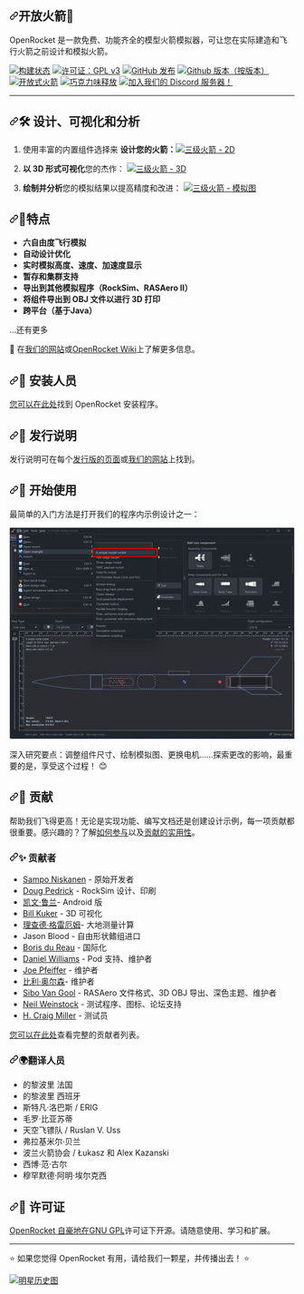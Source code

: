 <div class="Box-sc-g0xbh4-0 bJMeLZ js-snippet-clipboard-copy-unpositioned" data-hpc="true"><article class="markdown-body entry-content container-lg" itemprop="text"><h1 tabindex="-1" dir="auto" class=""><a id="user-content-openrocket-" class="anchor" aria-hidden="true" tabindex="-1" href="#openrocket-"><svg class="octicon octicon-link" viewBox="0 0 16 16" version="1.1" width="16" height="16" aria-hidden="true"><path d="m7.775 3.275 1.25-1.25a3.5 3.5 0 1 1 4.95 4.95l-2.5 2.5a3.5 3.5 0 0 1-4.95 0 .751.751 0 0 1 .018-1.042.751.751 0 0 1 1.042-.018 1.998 1.998 0 0 0 2.83 0l2.5-2.5a2.002 2.002 0 0 0-2.83-2.83l-1.25 1.25a.751.751 0 0 1-1.042-.018.751.751 0 0 1-.018-1.042Zm-4.69 9.64a1.998 1.998 0 0 0 2.83 0l1.25-1.25a.751.751 0 0 1 1.042.018.751.751 0 0 1 .018 1.042l-1.25 1.25a3.5 3.5 0 1 1-4.95-4.95l2.5-2.5a3.5 3.5 0 0 1 4.95 0 .751.751 0 0 1-.018 1.042.751.751 0 0 1-1.042.018 1.998 1.998 0 0 0-2.83 0l-2.5 2.5a1.998 1.998 0 0 0 0 2.83Z"></path></svg></a><font style="vertical-align: inherit;"><font style="vertical-align: inherit;">开放火箭🚀</font></font></h1>
<p dir="auto"><font style="vertical-align: inherit;"><font style="vertical-align: inherit;">OpenRocket 是一款免费、功能齐全的模型火箭模拟器，可让您在实际建造和飞行火箭之前设计和模拟火箭。</font></font></p>
<p dir="auto"><a target="_blank" rel="noopener noreferrer" href="https://github.com/openrocket/openrocket/actions/workflows/build.yml/badge.svg"><img src="https://github.com/openrocket/openrocket/actions/workflows/build.yml/badge.svg" alt="构建状态" style="max-width: 100%;"></a>
<a href="https://www.gnu.org/licenses/gpl-3.0" rel="nofollow"><img src="https://camo.githubusercontent.com/6be00b1b55f8b9b6f6d85fa810b501a37e0d48bf99e98bb4381e92caeff02619/68747470733a2f2f696d672e736869656c64732e696f2f62616467652f4c6963656e73652d47504c76332d626c75652e737667" alt="许可证：GPL v3" data-canonical-src="https://img.shields.io/badge/License-GPLv3-blue.svg" style="max-width: 100%;"></a>
<a target="_blank" rel="noopener noreferrer nofollow" href="https://camo.githubusercontent.com/bc26ef448f19ce766e211b263a75810941e222dc58939454e9014801326cc390/68747470733a2f2f696d672e736869656c64732e696f2f6769746875622f72656c656173652f6f70656e726f636b65742f6f70656e726f636b65742e737667"><img src="https://camo.githubusercontent.com/bc26ef448f19ce766e211b263a75810941e222dc58939454e9014801326cc390/68747470733a2f2f696d672e736869656c64732e696f2f6769746875622f72656c656173652f6f70656e726f636b65742f6f70656e726f636b65742e737667" alt="GitHub 发布" data-canonical-src="https://img.shields.io/github/release/openrocket/openrocket.svg" style="max-width: 100%;"></a>
<a href="https://GitHub.com/openrocket/openrocket/releases/"><img src="https://camo.githubusercontent.com/a45e44e86d0571de84b6e355ad5f8fb8679133abc6cc27552785e1127b7d918a/68747470733a2f2f696d672e736869656c64732e696f2f6769746875622f646f776e6c6f6164732f6f70656e726f636b65742f6f70656e726f636b65742f6c61746573742f746f74616c2e737667" alt="Github 版本（按版本）" data-canonical-src="https://img.shields.io/github/downloads/openrocket/openrocket/latest/total.svg" style="max-width: 100%;"></a>
<a href="https://snapcraft.io/openrocket" rel="nofollow"><img src="https://camo.githubusercontent.com/401c621fbfe918d9ea8a52a20c781491c6627ab20f6e4f021d7732292a2b258e/68747470733a2f2f736e617063726166742e696f2f6f70656e726f636b65742f62616467652e737667" alt="开放式火箭" data-canonical-src="https://snapcraft.io/openrocket/badge.svg" style="max-width: 100%;"></a>
<a target="_blank" rel="noopener noreferrer nofollow" href="https://camo.githubusercontent.com/44beb94ae80fd62a7481dbdc1688c0a277df86daa19a6c93399855e261d0cd10/68747470733a2f2f696d672e736869656c64732e696f2f63686f636f6c617465792f762f6f70656e726f636b6574"><img src="https://camo.githubusercontent.com/44beb94ae80fd62a7481dbdc1688c0a277df86daa19a6c93399855e261d0cd10/68747470733a2f2f696d672e736869656c64732e696f2f63686f636f6c617465792f762f6f70656e726f636b6574" alt="巧克力味释放" data-canonical-src="https://img.shields.io/chocolatey/v/openrocket" style="max-width: 100%;"></a>
<a href="https://discord.gg/qD2G5v2FAw" rel="nofollow"><img src="https://camo.githubusercontent.com/0298e53f1fbbb3f28210130dce04c06d5c9416e20c0a3618346b71c6ee58d033/68747470733a2f2f696d672e736869656c64732e696f2f646973636f72642f313037333239373031343831343639313332383f6c6f676f3d646973636f7264" alt="加入我们的 Discord 服务器！" data-canonical-src="https://img.shields.io/discord/1073297014814691328?logo=discord" style="max-width: 100%;"></a></p>
<hr>
<h2 tabindex="-1" dir="auto"><a id="user-content-️-design-visualize-and-analyze" class="anchor" aria-hidden="true" tabindex="-1" href="#️-design-visualize-and-analyze"><svg class="octicon octicon-link" viewBox="0 0 16 16" version="1.1" width="16" height="16" aria-hidden="true"><path d="m7.775 3.275 1.25-1.25a3.5 3.5 0 1 1 4.95 4.95l-2.5 2.5a3.5 3.5 0 0 1-4.95 0 .751.751 0 0 1 .018-1.042.751.751 0 0 1 1.042-.018 1.998 1.998 0 0 0 2.83 0l2.5-2.5a2.002 2.002 0 0 0-2.83-2.83l-1.25 1.25a.751.751 0 0 1-1.042-.018.751.751 0 0 1-.018-1.042Zm-4.69 9.64a1.998 1.998 0 0 0 2.83 0l1.25-1.25a.751.751 0 0 1 1.042.018.751.751 0 0 1 .018 1.042l-1.25 1.25a3.5 3.5 0 1 1-4.95-4.95l2.5-2.5a3.5 3.5 0 0 1 4.95 0 .751.751 0 0 1-.018 1.042.751.751 0 0 1-1.042.018 1.998 1.998 0 0 0-2.83 0l-2.5 2.5a1.998 1.998 0 0 0 0 2.83Z"></path></svg></a><font style="vertical-align: inherit;"><font style="vertical-align: inherit;">🛠️ 设计、可视化和分析</font></font></h2>
<ol dir="auto">
<li>
<p dir="auto"><strong><font style="vertical-align: inherit;"></font></strong><font style="vertical-align: inherit;"><font style="vertical-align: inherit;">使用丰富的内置组件选择来
</font><strong><font style="vertical-align: inherit;">设计您的火箭：</font></strong></font><a target="_blank" rel="noopener noreferrer" href="https://github.com/openrocket/openrocket/blob/unstable/.github/OpenRocket_home_2D.png"><img src="https://github.com/openrocket/openrocket/raw/unstable/.github/OpenRocket_home_2D.png" alt="三级火箭 - 2D" style="max-width: 100%;"></a></p>
</li>
<li>
<p dir="auto"><strong><font style="vertical-align: inherit;"><font style="vertical-align: inherit;">以 3D 形式可视化</font></font></strong><font style="vertical-align: inherit;"><font style="vertical-align: inherit;">您的杰作：
</font></font><a target="_blank" rel="noopener noreferrer" href="https://github.com/openrocket/openrocket/blob/unstable/.github/OpenRocket_home_3D.png"><img src="https://github.com/openrocket/openrocket/raw/unstable/.github/OpenRocket_home_3D.png" alt="三级火箭 - 3D" style="max-width: 100%;"></a></p>
</li>
<li>
<p dir="auto"><strong><font style="vertical-align: inherit;"><font style="vertical-align: inherit;">绘制并分析</font></font></strong><font style="vertical-align: inherit;"><font style="vertical-align: inherit;">您的模拟结果以提高精度和改进：
</font></font><a target="_blank" rel="noopener noreferrer" href="https://github.com/openrocket/openrocket/blob/unstable/.github/OpenRocket_sim.png"><img src="https://github.com/openrocket/openrocket/raw/unstable/.github/OpenRocket_sim.png" alt="三级火箭 - 模拟图" style="max-width: 100%;"></a></p>
</li>
</ol>
<h2 tabindex="-1" dir="auto"><a id="user-content--features" class="anchor" aria-hidden="true" tabindex="-1" href="#-features"><svg class="octicon octicon-link" viewBox="0 0 16 16" version="1.1" width="16" height="16" aria-hidden="true"><path d="m7.775 3.275 1.25-1.25a3.5 3.5 0 1 1 4.95 4.95l-2.5 2.5a3.5 3.5 0 0 1-4.95 0 .751.751 0 0 1 .018-1.042.751.751 0 0 1 1.042-.018 1.998 1.998 0 0 0 2.83 0l2.5-2.5a2.002 2.002 0 0 0-2.83-2.83l-1.25 1.25a.751.751 0 0 1-1.042-.018.751.751 0 0 1-.018-1.042Zm-4.69 9.64a1.998 1.998 0 0 0 2.83 0l1.25-1.25a.751.751 0 0 1 1.042.018.751.751 0 0 1 .018 1.042l-1.25 1.25a3.5 3.5 0 1 1-4.95-4.95l2.5-2.5a3.5 3.5 0 0 1 4.95 0 .751.751 0 0 1-.018 1.042.751.751 0 0 1-1.042.018 1.998 1.998 0 0 0-2.83 0l-2.5 2.5a1.998 1.998 0 0 0 0 2.83Z"></path></svg></a><font style="vertical-align: inherit;"><font style="vertical-align: inherit;">🌟特点</font></font></h2>
<ul dir="auto">
<li><strong><font style="vertical-align: inherit;"><font style="vertical-align: inherit;">六自由度飞行模拟</font></font></strong></li>
<li><strong><font style="vertical-align: inherit;"><font style="vertical-align: inherit;">自动设计优化</font></font></strong></li>
<li><strong><font style="vertical-align: inherit;"><font style="vertical-align: inherit;">实时模拟高度、速度、加速度显示</font></font></strong></li>
<li><strong><font style="vertical-align: inherit;"><font style="vertical-align: inherit;">暂存和集群支持</font></font></strong></li>
<li><strong><font style="vertical-align: inherit;"><font style="vertical-align: inherit;">导出到其他模拟程序（RockSim、RASAero II）</font></font></strong></li>
<li><strong><font style="vertical-align: inherit;"><font style="vertical-align: inherit;">将组件导出到 OBJ 文件以进行 3D 打印</font></font></strong></li>
<li><strong><font style="vertical-align: inherit;"><font style="vertical-align: inherit;">跨平台（基于Java）</font></font></strong></li>
</ul>
<p dir="auto"><font style="vertical-align: inherit;"><font style="vertical-align: inherit;">...还有更多</font></font></p>
<p dir="auto"><font style="vertical-align: inherit;"><font style="vertical-align: inherit;">📖 在</font></font><a href="https://openrocket.info/" rel="nofollow"><font style="vertical-align: inherit;"><font style="vertical-align: inherit;">我们的网站</font></font></a><font style="vertical-align: inherit;"><font style="vertical-align: inherit;">或</font></font><a href="http://wiki.openrocket.info" rel="nofollow"><font style="vertical-align: inherit;"><font style="vertical-align: inherit;">OpenRocket Wiki</font></font></a><font style="vertical-align: inherit;"><font style="vertical-align: inherit;">上了解更多信息。</font></font></p>
<h2 tabindex="-1" dir="auto"><a id="user-content--installers" class="anchor" aria-hidden="true" tabindex="-1" href="#-installers"><svg class="octicon octicon-link" viewBox="0 0 16 16" version="1.1" width="16" height="16" aria-hidden="true"><path d="m7.775 3.275 1.25-1.25a3.5 3.5 0 1 1 4.95 4.95l-2.5 2.5a3.5 3.5 0 0 1-4.95 0 .751.751 0 0 1 .018-1.042.751.751 0 0 1 1.042-.018 1.998 1.998 0 0 0 2.83 0l2.5-2.5a2.002 2.002 0 0 0-2.83-2.83l-1.25 1.25a.751.751 0 0 1-1.042-.018.751.751 0 0 1-.018-1.042Zm-4.69 9.64a1.998 1.998 0 0 0 2.83 0l1.25-1.25a.751.751 0 0 1 1.042.018.751.751 0 0 1 .018 1.042l-1.25 1.25a3.5 3.5 0 1 1-4.95-4.95l2.5-2.5a3.5 3.5 0 0 1 4.95 0 .751.751 0 0 1-.018 1.042.751.751 0 0 1-1.042.018 1.998 1.998 0 0 0-2.83 0l-2.5 2.5a1.998 1.998 0 0 0 0 2.83Z"></path></svg></a><font style="vertical-align: inherit;"><font style="vertical-align: inherit;">💾 安装人员</font></font></h2>
<p dir="auto"><font style="vertical-align: inherit;"></font><a href="https://openrocket.info/downloads.html" rel="nofollow"><font style="vertical-align: inherit;"><font style="vertical-align: inherit;">您可以在此处</font></font></a><font style="vertical-align: inherit;"><font style="vertical-align: inherit;">找到 OpenRocket 安装程序</font><font style="vertical-align: inherit;">。</font></font></p>
<h2 tabindex="-1" dir="auto"><a id="user-content--release-notes" class="anchor" aria-hidden="true" tabindex="-1" href="#-release-notes"><svg class="octicon octicon-link" viewBox="0 0 16 16" version="1.1" width="16" height="16" aria-hidden="true"><path d="m7.775 3.275 1.25-1.25a3.5 3.5 0 1 1 4.95 4.95l-2.5 2.5a3.5 3.5 0 0 1-4.95 0 .751.751 0 0 1 .018-1.042.751.751 0 0 1 1.042-.018 1.998 1.998 0 0 0 2.83 0l2.5-2.5a2.002 2.002 0 0 0-2.83-2.83l-1.25 1.25a.751.751 0 0 1-1.042-.018.751.751 0 0 1-.018-1.042Zm-4.69 9.64a1.998 1.998 0 0 0 2.83 0l1.25-1.25a.751.751 0 0 1 1.042.018.751.751 0 0 1 .018 1.042l-1.25 1.25a3.5 3.5 0 1 1-4.95-4.95l2.5-2.5a3.5 3.5 0 0 1 4.95 0 .751.751 0 0 1-.018 1.042.751.751 0 0 1-1.042.018 1.998 1.998 0 0 0-2.83 0l-2.5 2.5a1.998 1.998 0 0 0 0 2.83Z"></path></svg></a><font style="vertical-align: inherit;"><font style="vertical-align: inherit;">📝 发行说明</font></font></h2>
<p dir="auto"><font style="vertical-align: inherit;"><font style="vertical-align: inherit;">发行说明可在每个</font></font><a href="https://github.com/openrocket/openrocket/releases"><font style="vertical-align: inherit;"><font style="vertical-align: inherit;">发行版的页面</font></font></a><font style="vertical-align: inherit;"><font style="vertical-align: inherit;">或</font></font><a href="https://openrocket.info/release_notes.html" rel="nofollow"><font style="vertical-align: inherit;"><font style="vertical-align: inherit;">我们的网站</font></font></a><font style="vertical-align: inherit;"><font style="vertical-align: inherit;">上找到。</font></font></p>
<h2 tabindex="-1" dir="auto"><a id="user-content--getting-started" class="anchor" aria-hidden="true" tabindex="-1" href="#-getting-started"><svg class="octicon octicon-link" viewBox="0 0 16 16" version="1.1" width="16" height="16" aria-hidden="true"><path d="m7.775 3.275 1.25-1.25a3.5 3.5 0 1 1 4.95 4.95l-2.5 2.5a3.5 3.5 0 0 1-4.95 0 .751.751 0 0 1 .018-1.042.751.751 0 0 1 1.042-.018 1.998 1.998 0 0 0 2.83 0l2.5-2.5a2.002 2.002 0 0 0-2.83-2.83l-1.25 1.25a.751.751 0 0 1-1.042-.018.751.751 0 0 1-.018-1.042Zm-4.69 9.64a1.998 1.998 0 0 0 2.83 0l1.25-1.25a.751.751 0 0 1 1.042.018.751.751 0 0 1 .018 1.042l-1.25 1.25a3.5 3.5 0 1 1-4.95-4.95l2.5-2.5a3.5 3.5 0 0 1 4.95 0 .751.751 0 0 1-.018 1.042.751.751 0 0 1-1.042.018 1.998 1.998 0 0 0-2.83 0l-2.5 2.5a1.998 1.998 0 0 0 0 2.83Z"></path></svg></a><font style="vertical-align: inherit;"><font style="vertical-align: inherit;">🚀 开始使用</font></font></h2>
<p dir="auto"><font style="vertical-align: inherit;"><font style="vertical-align: inherit;">最简单的入门方法是打开我们的程序内示例设计之一：</font></font></p>
<p dir="auto"><a target="_blank" rel="noopener noreferrer" href="https://github.com/openrocket/openrocket/blob/unstable/.github/getting-started.png"><img src="https://github.com/openrocket/openrocket/raw/unstable/.github/getting-started.png" alt="开始使用示例设计" style="max-width: 100%;"></a></p>
<p dir="auto"><font style="vertical-align: inherit;"><font style="vertical-align: inherit;">深入研究要点：调整组件尺寸、绘制模拟图、更换电机……探索更改的影响，最重要的是，享受这个过程！ 😊</font></font></p>
<h2 tabindex="-1" dir="auto"><a id="user-content--contribute" class="anchor" aria-hidden="true" tabindex="-1" href="#-contribute"><svg class="octicon octicon-link" viewBox="0 0 16 16" version="1.1" width="16" height="16" aria-hidden="true"><path d="m7.775 3.275 1.25-1.25a3.5 3.5 0 1 1 4.95 4.95l-2.5 2.5a3.5 3.5 0 0 1-4.95 0 .751.751 0 0 1 .018-1.042.751.751 0 0 1 1.042-.018 1.998 1.998 0 0 0 2.83 0l2.5-2.5a2.002 2.002 0 0 0-2.83-2.83l-1.25 1.25a.751.751 0 0 1-1.042-.018.751.751 0 0 1-.018-1.042Zm-4.69 9.64a1.998 1.998 0 0 0 2.83 0l1.25-1.25a.751.751 0 0 1 1.042.018.751.751 0 0 1 .018 1.042l-1.25 1.25a3.5 3.5 0 1 1-4.95-4.95l2.5-2.5a3.5 3.5 0 0 1 4.95 0 .751.751 0 0 1-.018 1.042.751.751 0 0 1-1.042.018 1.998 1.998 0 0 0-2.83 0l-2.5 2.5a1.998 1.998 0 0 0 0 2.83Z"></path></svg></a><font style="vertical-align: inherit;"><font style="vertical-align: inherit;">💪 贡献</font></font></h2>
<p dir="auto"><font style="vertical-align: inherit;"><font style="vertical-align: inherit;">帮助我们飞得更高！无论是实现功能、编写文档还是创建设计示例，每一项贡献都很重要。感兴趣的？了解</font></font><a href="http://openrocket.sourceforge.net/getinvolved.html" rel="nofollow"><font style="vertical-align: inherit;"><font style="vertical-align: inherit;">如何参与</font></font></a><font style="vertical-align: inherit;"><font style="vertical-align: inherit;">以及</font></font><a href="/openrocket/openrocket/blob/unstable/CONTRIBUTING.md"><font style="vertical-align: inherit;"><font style="vertical-align: inherit;">贡献的实用性</font></font></a><font style="vertical-align: inherit;"><font style="vertical-align: inherit;">。</font></font></p>
<h3 tabindex="-1" dir="auto"><a id="user-content--contributors" class="anchor" aria-hidden="true" tabindex="-1" href="#-contributors"><svg class="octicon octicon-link" viewBox="0 0 16 16" version="1.1" width="16" height="16" aria-hidden="true"><path d="m7.775 3.275 1.25-1.25a3.5 3.5 0 1 1 4.95 4.95l-2.5 2.5a3.5 3.5 0 0 1-4.95 0 .751.751 0 0 1 .018-1.042.751.751 0 0 1 1.042-.018 1.998 1.998 0 0 0 2.83 0l2.5-2.5a2.002 2.002 0 0 0-2.83-2.83l-1.25 1.25a.751.751 0 0 1-1.042-.018.751.751 0 0 1-.018-1.042Zm-4.69 9.64a1.998 1.998 0 0 0 2.83 0l1.25-1.25a.751.751 0 0 1 1.042.018.751.751 0 0 1 .018 1.042l-1.25 1.25a3.5 3.5 0 1 1-4.95-4.95l2.5-2.5a3.5 3.5 0 0 1 4.95 0 .751.751 0 0 1-.018 1.042.751.751 0 0 1-1.042.018 1.998 1.998 0 0 0-2.83 0l-2.5 2.5a1.998 1.998 0 0 0 0 2.83Z"></path></svg></a><font style="vertical-align: inherit;"><font style="vertical-align: inherit;">✨ 贡献者</font></font></h3>
<ul dir="auto">
<li><a href="https://github.com/plaa"><font style="vertical-align: inherit;"><font style="vertical-align: inherit;">Sampo Niskanen</font></font></a><font style="vertical-align: inherit;"><font style="vertical-align: inherit;"> - 原始开发者</font></font></li>
<li><a href="https://github.com/rodinia814"><font style="vertical-align: inherit;"><font style="vertical-align: inherit;">Doug Pedrick</font></font></a><font style="vertical-align: inherit;"><font style="vertical-align: inherit;"> - RockSim 设计、印刷</font></font></li>
<li><a href="https://github.com/kruland2607"><font style="vertical-align: inherit;"><font style="vertical-align: inherit;">凯文·鲁兰</font></font></a><font style="vertical-align: inherit;"><font style="vertical-align: inherit;">- Android 版</font></font></li>
<li><a href="https://github.com/bkuker"><font style="vertical-align: inherit;"><font style="vertical-align: inherit;">Bill Kuker</font></font></a><font style="vertical-align: inherit;"><font style="vertical-align: inherit;"> - 3D 可视化</font></font></li>
<li><a href="https://github.com/rdgraham"><font style="vertical-align: inherit;"><font style="vertical-align: inherit;">理查德·格雷厄姆</font></font></a><font style="vertical-align: inherit;"><font style="vertical-align: inherit;">- 大地测量计算</font></font></li>
<li><font style="vertical-align: inherit;"><font style="vertical-align: inherit;">Jason Blood - 自由形状鳍组进口</font></font></li>
<li><a href="https://github.com/bdureau"><font style="vertical-align: inherit;"><font style="vertical-align: inherit;">Boris du Reau</font></font></a><font style="vertical-align: inherit;"><font style="vertical-align: inherit;"> - 国际化</font></font></li>
<li><a href="https://github.com/teyrana"><font style="vertical-align: inherit;"><font style="vertical-align: inherit;">Daniel Williams</font></font></a><font style="vertical-align: inherit;"><font style="vertical-align: inherit;"> - Pod 支持、维护者</font></font></li>
<li><a href="https://github.com/JoePfeiffer"><font style="vertical-align: inherit;"><font style="vertical-align: inherit;">Joe Pfeiffer</font></font></a><font style="vertical-align: inherit;"><font style="vertical-align: inherit;"> - 维护者</font></font></li>
<li><a href="https://github.com/wolsen"><font style="vertical-align: inherit;"><font style="vertical-align: inherit;">比利·奥尔森</font></font></a><font style="vertical-align: inherit;"><font style="vertical-align: inherit;">- 维护者</font></font></li>
<li><a href="https://github.com/SiboVG"><font style="vertical-align: inherit;"><font style="vertical-align: inherit;">Sibo Van Gool</font></font></a><font style="vertical-align: inherit;"><font style="vertical-align: inherit;"> - RASAero 文件格式、3D OBJ 导出、深色主题、维护者</font></font></li>
<li><a href="https://github.com/neilweinstock"><font style="vertical-align: inherit;"><font style="vertical-align: inherit;">Neil Weinstock</font></font></a><font style="vertical-align: inherit;"><font style="vertical-align: inherit;"> - 测试程序、图标、论坛支持</font></font></li>
<li><a href="https://github.com/hcraigmiller"><font style="vertical-align: inherit;"><font style="vertical-align: inherit;">H. Craig Miller</font></font></a><font style="vertical-align: inherit;"><font style="vertical-align: inherit;"> - 测试员</font></font></li>
</ul>
<p dir="auto"><font style="vertical-align: inherit;"></font><a href="https://github.com/openrocket/openrocket/graphs/contributors"><font style="vertical-align: inherit;"><font style="vertical-align: inherit;">您可以在此处</font></font></a><font style="vertical-align: inherit;"><font style="vertical-align: inherit;">查看完整的贡献者列表</font><font style="vertical-align: inherit;">。</font></font></p>
<h3 tabindex="-1" dir="auto"><a id="user-content-translators" class="anchor" aria-hidden="true" tabindex="-1" href="#translators"><svg class="octicon octicon-link" viewBox="0 0 16 16" version="1.1" width="16" height="16" aria-hidden="true"><path d="m7.775 3.275 1.25-1.25a3.5 3.5 0 1 1 4.95 4.95l-2.5 2.5a3.5 3.5 0 0 1-4.95 0 .751.751 0 0 1 .018-1.042.751.751 0 0 1 1.042-.018 1.998 1.998 0 0 0 2.83 0l2.5-2.5a2.002 2.002 0 0 0-2.83-2.83l-1.25 1.25a.751.751 0 0 1-1.042-.018.751.751 0 0 1-.018-1.042Zm-4.69 9.64a1.998 1.998 0 0 0 2.83 0l1.25-1.25a.751.751 0 0 1 1.042.018.751.751 0 0 1 .018 1.042l-1.25 1.25a3.5 3.5 0 1 1-4.95-4.95l2.5-2.5a3.5 3.5 0 0 1 4.95 0 .751.751 0 0 1-.018 1.042.751.751 0 0 1-1.042.018 1.998 1.998 0 0 0-2.83 0l-2.5 2.5a1.998 1.998 0 0 0 0 2.83Z"></path></svg></a><font style="vertical-align: inherit;"><font style="vertical-align: inherit;">🌍翻译人员</font></font></h3>
<ul dir="auto">
<li><font style="vertical-align: inherit;"><font style="vertical-align: inherit;">的黎波里 法国</font></font></li>
<li><font style="vertical-align: inherit;"><font style="vertical-align: inherit;">的黎波里 西班牙</font></font></li>
<li><font style="vertical-align: inherit;"><font style="vertical-align: inherit;">斯特凡·洛巴斯 / ERIG</font></font></li>
<li><font style="vertical-align: inherit;"><font style="vertical-align: inherit;">毛罗·比亚苏蒂</font></font></li>
<li><font style="vertical-align: inherit;"><font style="vertical-align: inherit;">天空飞镖队 / Ruslan V. Uss</font></font></li>
<li><font style="vertical-align: inherit;"><font style="vertical-align: inherit;">弗拉基米尔·贝兰</font></font></li>
<li><font style="vertical-align: inherit;"><font style="vertical-align: inherit;">波兰火箭协会 / Łukasz 和 Alex Kazanski</font></font></li>
<li><font style="vertical-align: inherit;"><font style="vertical-align: inherit;">西博·范·古尔</font></font></li>
<li><font style="vertical-align: inherit;"><font style="vertical-align: inherit;">穆罕默德·阿明·埃尔克西</font></font></li>
</ul>
<h2 tabindex="-1" dir="auto"><a id="user-content--license" class="anchor" aria-hidden="true" tabindex="-1" href="#-license"><svg class="octicon octicon-link" viewBox="0 0 16 16" version="1.1" width="16" height="16" aria-hidden="true"><path d="m7.775 3.275 1.25-1.25a3.5 3.5 0 1 1 4.95 4.95l-2.5 2.5a3.5 3.5 0 0 1-4.95 0 .751.751 0 0 1 .018-1.042.751.751 0 0 1 1.042-.018 1.998 1.998 0 0 0 2.83 0l2.5-2.5a2.002 2.002 0 0 0-2.83-2.83l-1.25 1.25a.751.751 0 0 1-1.042-.018.751.751 0 0 1-.018-1.042Zm-4.69 9.64a1.998 1.998 0 0 0 2.83 0l1.25-1.25a.751.751 0 0 1 1.042.018.751.751 0 0 1 .018 1.042l-1.25 1.25a3.5 3.5 0 1 1-4.95-4.95l2.5-2.5a3.5 3.5 0 0 1 4.95 0 .751.751 0 0 1-.018 1.042.751.751 0 0 1-1.042.018 1.998 1.998 0 0 0-2.83 0l-2.5 2.5a1.998 1.998 0 0 0 0 2.83Z"></path></svg></a><font style="vertical-align: inherit;"><font style="vertical-align: inherit;">📜 许可证</font></font></h2>
<p dir="auto"><font style="vertical-align: inherit;"></font><a href="https://www.gnu.org/licenses/gpl-3.0.en.html" rel="nofollow"><font style="vertical-align: inherit;"><font style="vertical-align: inherit;">OpenRocket 自豪地在GNU GPL</font></font></a><font style="vertical-align: inherit;"><font style="vertical-align: inherit;">许可证下开源</font><font style="vertical-align: inherit;">。请随意使用、学习和扩展。</font></font></p>
<hr>
<p dir="auto"><font style="vertical-align: inherit;"><font style="vertical-align: inherit;">⭐ 如果您觉得 OpenRocket 有用，请给我们一颗星，并传播出去！ ⭐</font></font></p>
<p dir="auto"><a href="https://star-history.com/#openrocket/openrocket&amp;Date" rel="nofollow"><img src="https://camo.githubusercontent.com/40c952a21252679b5c2c03804e9b7614b78ad86b0c7db565a09a2adc4156affe/68747470733a2f2f6170692e737461722d686973746f72792e636f6d2f7376673f7265706f733d6f70656e726f636b65742f6f70656e726f636b657426747970653d44617465" alt="明星历史图" data-canonical-src="https://api.star-history.com/svg?repos=openrocket/openrocket&amp;type=Date" style="max-width: 100%;"></a></p>
</article></div>
